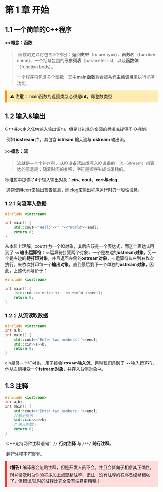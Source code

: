 # 第 1 章    开始

## 1.1 一个简单的C++程序

#### >>概念：函数

> ​	函数的定义将包含4个部分：**返回类型**（return type）、**函数名**（function name）、一个括号包围的**形参列表**（parameter list）以及**函数体**（function body）。
>
> ​	一个程序将包含多个函数，其中**main函数**将会被系统**主动调用**来执行程序功能。
>

<div style="padding: 10px; background-color: #ffecb3; border-left: 6px solid #ff9800;">   <strong>⚠️ 注意：</strong> main函数的返回类型必须是<strong>int</strong>，即整数类型 </div>



## 1.2 输入&输出

​	C++并未定义任何输入输出语句，但是其包含的全面的标准库提供了IO机制。

​	例如 **iostream** 库，其包含 **istream** 输入流与 **ostream** 输出流。

#### >>概念：流

> ​	流就是一个字符序列，从IO设备读出或写入IO设备的，流（stream）想表达的意思是：随着时间的推移，字符是顺序生成或消耗的。

​	标准库中提供了4个输入输出对象：**cin、cout、cerr与clog**

​	通常使用cerr来输出警告信息，而clog来输出程序运行时的一般性信息。

### 1.2.1 向流写入数据

```c++
#include <iostream>

int main() {
    std::cout<<"Hello"<<" "<<"World"<<endl;
    return 0;
}
```

​	从本质上理解，cout作为一个IO对象，其后应该是一个表达式，而这个表达式用到了 **`<<` 输出运算符**：`<<`运算符接受两个对象，一个是左边的**ostream对象**，另一个是右边的**待打印对象**，并且返回左侧的**ostream对象**，`<<`运算符从左到右依次执行，来依次打印每一个**输出对象**，直到最后剩下一个单独的**ostream对象**，因此，上述代码等价于：

```c++
#include <iostream>

int main() {
    (std::cout<<"Hello"<<" "<<"World")<<endl;
    return 0;
}
```

### 1.2.2 从流读取数据

```c++
#include <iostream>
int a,b;
int main() {
    std::cout<<"Enter two numbers："<<endl;
    std::cin>>a>>b;
    return 0;
}
```

​	cin是另一个IO对象，用于接收**istream输入流**，同时我们用到了 `>>` 输入运算符，他从左侧接受一个**istream对象**，并存入右侧对象中。

## 1.3 注释

```c++
#include <iostream>
int a,b;
int main() {
    std::cout<<"Enter two numbers："<<endl;
    //输出提示
    std::cin>>a>>b;
    /*输入参数*/
    return 0;
}
```

​	C++支持两种注释语句：`//` **行内注释** 与 `/**/` **跨行注释**。

​	跨行注释不可嵌套。

<div style="padding: 10px; background-color: #ffdddd; border-left: 6px solid #f44336;">   <strong>❗警告!</strong> 编译器会忽略注释，但是开发人员不会，并且会倾向于相信其正确性，所以请及时为你的程序加上或更新注释，记住：没有注释的程序已经够糟糕了，但错误/过时的注释比完全没有注释更糟糕！ </div>

